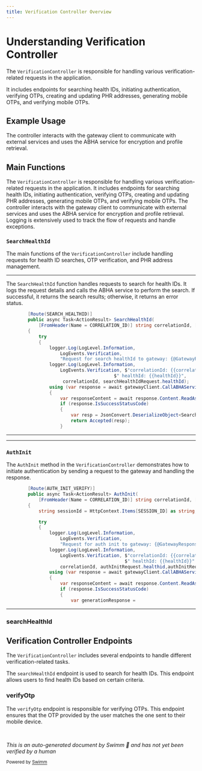 ```yaml
---
title: Verification Controller Overview
---
```

# Understanding Verification Controller

The <SwmToken path="src/In.ProjectEKA.HipService/Verification/VerificationController.cs" pos="24:5:5" line-data="    public class VerificationController : Controller">`VerificationController`</SwmToken> is responsible for handling various verification-related requests in the application.

It includes endpoints for searching health IDs, initiating authentication, verifying OTPs, creating and updating PHR addresses, generating mobile OTPs, and verifying mobile OTPs.

## Example Usage

The controller interacts with the gateway client to communicate with external services and uses the ABHA service for encryption and profile retrieval.

## Main Functions

The <SwmToken path="src/In.ProjectEKA.HipService/Verification/VerificationController.cs" pos="24:5:5" line-data="    public class VerificationController : Controller">`VerificationController`</SwmToken> is responsible for handling various verification-related requests in the application. It includes endpoints for searching health IDs, initiating authentication, verifying OTPs, creating and updating PHR addresses, generating mobile OTPs, and verifying mobile OTPs. The controller interacts with the gateway client to communicate with external services and uses the ABHA service for encryption and profile retrieval. Logging is extensively used to track the flow of requests and handle exceptions.

### <SwmToken path="src/In.ProjectEKA.HipService/Verification/VerificationController.cs" pos="48:10:10" line-data="        public async Task&lt;ActionResult&gt; SearchHealthId(">`SearchHealthId`</SwmToken>

The main functions of the <SwmToken path="src/In.ProjectEKA.HipService/Verification/VerificationController.cs" pos="24:5:5" line-data="    public class VerificationController : Controller">`VerificationController`</SwmToken> include handling requests for health ID searches, OTP verification, and PHR address management.

<SwmSnippet path="/src/In.ProjectEKA.HipService/Verification/VerificationController.cs" line="47">

---

The <SwmToken path="src/In.ProjectEKA.HipService/Verification/VerificationController.cs" pos="48:10:10" line-data="        public async Task&lt;ActionResult&gt; SearchHealthId(">`SearchHealthId`</SwmToken> function handles requests to search for health IDs. It logs the request details and calls the ABHA service to perform the search. If successful, it returns the search results; otherwise, it returns an error status.

```c#
        [Route(SEARCH_HEALTHID)]
        public async Task<ActionResult> SearchHealthId(
            [FromHeader(Name = CORRELATION_ID)] string correlationId, [FromBody] SearchHealthIdRequest searchHealthIdRequest)
        {
            try
            {
                logger.Log(LogLevel.Information,
                    LogEvents.Verification,
                    "Request for search healthId to gateway: {@GatewayResponse}", searchHealthIdRequest);
                logger.Log(LogLevel.Information,
                    LogEvents.Verification, $"correlationId: {{correlationId}}," +
                                        $" healthId: {{healthId}}",
                     correlationId, searchHealthIdRequest.healthId);
                using (var response = await gatewayClient.CallABHAService(HttpMethod.Post,gatewayConfiguration.AbhaNumberServiceUrl, SEARCH_HEALTHID, searchHealthIdRequest, correlationId))
                {
                    var responseContent = await response.Content.ReadAsStringAsync().ConfigureAwait(false);
                    if (response.IsSuccessStatusCode)
                    {
                        var resp = JsonConvert.DeserializeObject<SearchHealthIdResponse>(responseContent);
                        return Accepted(resp);
                    }
```

---

</SwmSnippet>

<SwmSnippet path="/src/In.ProjectEKA.HipService/Verification/VerificationController.cs" line="83">

---

### <SwmToken path="src/In.ProjectEKA.HipService/Verification/VerificationController.cs" pos="84:10:10" line-data="        public async Task&lt;ActionResult&gt; AuthInit(">`AuthInit`</SwmToken>

The <SwmToken path="src/In.ProjectEKA.HipService/Verification/VerificationController.cs" pos="84:10:10" line-data="        public async Task&lt;ActionResult&gt; AuthInit(">`AuthInit`</SwmToken> method in the <SwmToken path="src/In.ProjectEKA.HipService/Verification/VerificationController.cs" pos="24:5:5" line-data="    public class VerificationController : Controller">`VerificationController`</SwmToken> demonstrates how to initiate authentication by sending a request to the gateway and handling the response.

```c#
        [Route(AUTH_INIT_VERIFY)]
        public async Task<ActionResult> AuthInit(
            [FromHeader(Name = CORRELATION_ID)] string correlationId, [FromBody] AuthInitRequest authInitRequest)
        {
            string sessionId = HttpContext.Items[SESSION_ID] as string;

            try
            {
                logger.Log(LogLevel.Information,
                    LogEvents.Verification,
                    "Request for auth init to gateway: {@GatewayResponse}", authInitRequest);
                logger.Log(LogLevel.Information,
                    LogEvents.Verification, $"correlationId: {{correlationId}}," +
                                            $" healthId: {{healthId}}" + $" authMethod: {{authMethod}}",
                    correlationId, authInitRequest.healthid,authInitRequest.authMethod);
                using (var response = await gatewayClient.CallABHAService(HttpMethod.Post,gatewayConfiguration.AbhaNumberServiceUrl, AUTH_INIT_VERIFY, authInitRequest, correlationId))
                {
                    var responseContent = await response.Content.ReadAsStringAsync().ConfigureAwait(false);
                    if (response.IsSuccessStatusCode)
                    {
                        var generationResponse =
```

---

</SwmSnippet>

### searchHealthId

## Verification Controller Endpoints

The <SwmToken path="src/In.ProjectEKA.HipService/Verification/VerificationController.cs" pos="24:5:5" line-data="    public class VerificationController : Controller">`VerificationController`</SwmToken> includes several endpoints to handle different verification-related tasks.

The `searchHealthId` endpoint is used to search for health IDs. This endpoint allows users to find health IDs based on certain criteria.

### verifyOtp

The `verifyOtp` endpoint is responsible for verifying OTPs. This endpoint ensures that the OTP provided by the user matches the one sent to their mobile device.

&nbsp;

*This is an auto-generated document by Swimm 🌊 and has not yet been verified by a human*

<SwmMeta version="3.0.0" repo-id="Z2l0aHViJTNBJTNBaGlwLXNlcnZpY2UlM0ElM0FTd2ltbS1EZW1v" repo-name="hip-service"><sup>Powered by [Swimm](/)</sup></SwmMeta>
